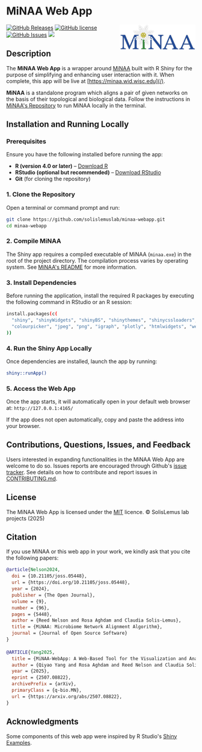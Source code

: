 # MiNAA Web App

<img src="www/logo.png" style="width:40%;" align=right>

[![GitHub Releases](https://img.shields.io/github/v/release/solislemuslab/minaa-webapp?display_name=tag)](https://github.com/solislemuslab/minaa-webapp/releases) [![GitHub license](https://img.shields.io/github/license/solislemuslab/minaa-webapp)](https://github.com/solislemuslab/minaa-webapp/blob/main/LICENCE) [![GitHub Issues](https://img.shields.io/github/issues/solislemuslab/minaa-webapp)](https://github.com/solislemuslab/minaa-webapp/issues) ![ ](https://img.shields.io/github/languages/code-size/solislemuslab/minaa-webapp)

## Description

The **MiNAA Web App** is a wrapper around [MiNAA](https://github.com/solislemuslab/minaa) built with R Shiny for the purpose of simplifying and enhancing user interaction with it. When complete, this app will be live at [https://minaa.wid.wisc.edu](/).

**MiNAA** is a standalone program which aligns a pair of given networks on the basis of their topological and biological data. Follow the instructions in [MiNAA's Repository](https://github.com/solislemuslab/minaa) to run MiNAA locally in the terminal.

## Installation and Running Locally

### Prerequisites

Ensure you have the following installed before running the app:

- **R (version 4.0 or later)** – [Download R](https://cran.r-project.org/)
- **RStudio (optional but recommended)** – [Download RStudio](https://posit.co/download/rstudio-desktop/)
- **Git** (for cloning the repository)

### 1. Clone the Repository

Open a terminal or command prompt and run:

```sh
git clone https://github.com/solislemuslab/minaa-webapp.git
cd minaa-webapp
```

### 2. Compile MiNAA

The Shiny app requires a compiled executable of MiNAA (`minaa.exe`) in the root of the project directory. The compilation process varies by operating system. See [MiNAA's README](https://github.com/solislemuslab/minaa?tab=readme-ov-file#compilation) for more information.

### 3. Install Dependencies

Before running the application, install the required R packages by executing the following command in RStudio or an R session:

```sh
install.packages(c(
  "shiny", "shinyWidgets", "shinyBS", "shinythemes", "shinycssloaders",
  "colourpicker", "jpeg", "png", "igraph", "plotly", "htmlwidgets", "webshot"
))
```

### 4. Run the Shiny App Locally

Once dependencies are installed, launch the app by running:

```sh
shiny::runApp()
```

### 5. Access the Web App

Once the app starts, it will automatically open in your default web browser at:
`http://127.0.0.1:4165/`

If the app does not open automatically, copy and paste the address into your browser.

## Contributions, Questions, Issues, and Feedback

Users interested in expanding functionalities in the MiNAA Web App are welcome to do so. Issues reports are encouraged through Github's [issue tracker](https://github.com/solislemuslab/minaa-webapp/issues). See details on how to contribute and report issues in [CONTRIBUTING.md](https://github.com/solislemuslab/minaa-webapp/blob/master/CONTRIBUTING.md).

## License

The MiNAA Web App is licensed under the [MIT](https://opensource.org/licenses/MIT) licence. &copy; SolisLemus lab projects (2025)

## Citation

If you use MiNAA or this web app in your work, we kindly ask that you cite the following papers:

```bibtex
@article{Nelson2024,
  doi = {10.21105/joss.05448}, 
  url = {https://doi.org/10.21105/joss.05448},
  year = {2024},
  publisher = {The Open Journal},
  volume = {9},
  number = {96}, 
  pages = {5448}, 
  author = {Reed Nelson and Rosa Aghdam and Claudia Solis-Lemus},
  title = {MiNAA: Microbiome Network Alignment Algorithm},
  journal = {Journal of Open Source Software} 
} 

@ARTICLE{Yang2025,
  title = {MiNAA-WebApp: A Web-Based Tool for the Visualization and Analysis of Microbiome Networks}, 
  author = {Qiyao Yang and Rosa Aghdam and Reed Nelson and Claudia Solís-Lemus},
  year = {2025},
  eprint = {2507.08822},
  archivePrefix = {arXiv},
  primaryClass = {q-bio.MN},
  url = {https://arxiv.org/abs/2507.08822},          
}

```

## Acknowledgments

Some components of this web app were inspired by R Studio's [Shiny Examples](https://github.com/rstudio/shiny-examples).
